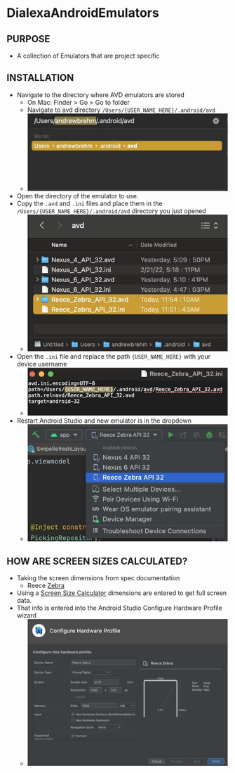 # DialexaAndroidEmulators
## PURPOSE
* A collection of Emulators that are project specific

## INSTALLATION
* Navigate to the directory where AVD emulators are stored
  * On Mac: Finder > Go > Go to folder
  * Navigate to avd directory `/Users/{USER_NAME_HERE}/.android/avd`
  * <img src="documentation/images/finderAvdPath.jpg" width="500">
* Open the directory of the emulator to use.
* Copy the `.avd` and `.ini` files and place them in the `/Users/{USER_NAME_HERE}/.android/avd` directory you just opened
  * <img src="documentation/images/finderAvdDirEmulators.jpg" width="500">
* Open the `.ini` file and replace the path `{USER_NAME_HERE}` with your device username
  * <img src="documentation/images/iniFilePath.jpg" width="500">
* Restart Android Studio and new emulator is in the dropdown
  * <img src="documentation/images/androidStudioDeviceDropdown.jpg" width="500">

## HOW ARE SCREEN SIZES CALCULATED?
* Taking the screen dimensions from spec documentation
  * Reece [Zebra](documentation/Reece/TC52-TC57-specification-sheet.pdf)
* Using a [Screen Size Calculator](https://www.omnicalculator.com/other/screen-size) dimensions are entered to get full screen data.
* That info is entered into the Android Studio Configure Hardware Profile wizard
  * <img src="documentation/images/hardwareConfiguration.jpg" width="500">
